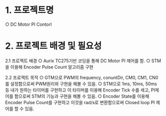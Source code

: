 # 1. 프로젝트명
  ○ DC Motor PI Contorl

# 2. 프로젝트 배경 및 필요성
  2.1 프로젝트 배경
     ○ Aurix TC275기반 코딩을 통해 DC Motor PI 제어를 함.
     ○ STM을 이용해 Encoder Pulse Count 알고리즘 구현
     
  2.2 프로젝트 목적
     ○ GTM으로 PWM의 frequency, conuntDir, CM0, CM1, CN0를 설정함으로써 PWM원리와 구현을 해볼 수 있음.
     ○ STM으로 1ms, 10ms, 50ms 등 내가 원하는 타이머를 구현하고 이 타이머를 이용해 Encoder Tick 수를 세고, PI제어를 함으로써 STM의 기능과 구현을 해볼 수 있음.
     ○ Encoder State를 이용해 Encoder Pulse Count를 구현하고 이것을 rad/s로 변환함으로써 Closed loop PI 제어를 할 수 있음.
